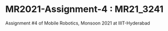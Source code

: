 # MR2021-Assignment-4 : MR21_3241

Assignment #4 of Mobile Robotics, Monsoon 2021 at IIIT-Hyderabad
